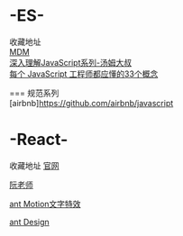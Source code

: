 # -ES-

收藏地址  
[MDM](https://github.com/jobbole/awesome-javascript-cn)  
[深入理解JavaScript系列-汤姆大叔](http://www.cnblogs.com/TomXu/archive/2011/12/15/2288411.html)  
[每个 JavaScript 工程师都应懂的33个概念](https://github.com/stephentian/33-js-concepts)  


=== 规范系列   
[airbnb]https://github.com/airbnb/javascript



# -React-
收藏地址
[官网](https://reactjs.org/)

[阮老师](http://www.ruanyifeng.com/blog/2015/03/react.html)

[ant Motion文字特效](https://motion.ant.design/components/tween-one#components-tween-one-demo-position)

[ant Design](https://ant.design/index-cn)